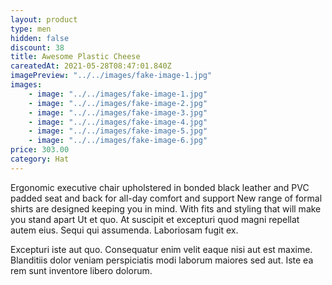 ```yaml
---
layout: product
type: men
hidden: false
discount: 38
title: Awesome Plastic Cheese
careatedAt: 2021-05-28T08:47:01.840Z
imagePreview: "../../images/fake-image-1.jpg"
images:
    - image: "../../images/fake-image-1.jpg"
    - image: "../../images/fake-image-2.jpg"
    - image: "../../images/fake-image-3.jpg"
    - image: "../../images/fake-image-4.jpg"
    - image: "../../images/fake-image-5.jpg"
    - image: "../../images/fake-image-6.jpg"
price: 303.00
category: Hat
---
```

Ergonomic executive chair upholstered in bonded black leather and PVC padded seat and back for all-day comfort and support
New range of formal shirts are designed keeping you in mind. With fits and styling that will make you stand apart
Ut et quo. At suscipit et excepturi quod magni repellat autem eius. Sequi qui assumenda. Laboriosam fugit ex.
 Excepturi iste aut quo. Consequatur enim velit eaque nisi aut est maxime. Blanditiis dolor veniam perspiciatis modi laborum maiores sed aut. Iste ea rem sunt inventore libero dolorum.
